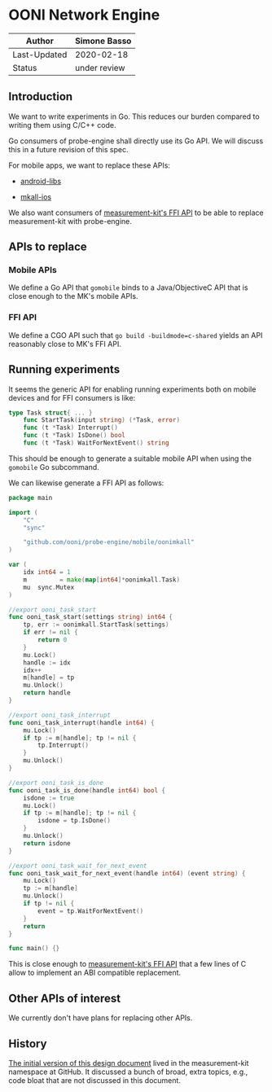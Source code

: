 # OONI Network Engine

| Author			 | Simone Basso |
|--------------|--------------|
| Last-Updated | 2020-02-18	 |
| Status			 | under review |

## Introduction

We want to write experiments in Go. This reduces our burden
compared to writing them using C/C++ code.

Go consumers of probe-engine shall directly use its Go API. We
will discuss this in a future revision of this spec.

For mobile apps, we want to replace these APIs:

- [android-libs](https://github.com/measurement-kit/android-libs)

- [mkall-ios](https://github.com/measurement-kit/mkall-ios)

We also want consumers of [measurement-kit's FFI API](https://git.io/Jv4Rv)
to be able to replace measurement-kit with probe-engine.

## APIs to replace

### Mobile APIs

We define a Go API that `gomobile` binds to a Java/ObjectiveC
API that is close enough to the MK's mobile APIs.

### FFI API

We define a CGO API such that `go build -buildmode=c-shared`
yields an API reasonably close to MK's FFI API.

## Running experiments

It seems the generic API for enabling running experiments both on
mobile devices and for FFI consumers is like:

```Go
type Task struct{ ... }
	func StartTask(input string) (*Task, error)
	func (t *Task) Interrupt()
	func (t *Task) IsDone() bool
	func (t *Task) WaitForNextEvent() string
```

This should be enough to generate a suitable mobile API when
using the `gomobile` Go subcommand.

We can likewise generate a FFI API as follows:

```Go
package main

import (
	"C"
	"sync"

	"github.com/ooni/probe-engine/mobile/oonimkall"
)

var (
	idx int64 = 1
	m         = make(map[int64]*oonimkall.Task)
	mu  sync.Mutex
)

//export ooni_task_start
func ooni_task_start(settings string) int64 {
	tp, err := oonimkall.StartTask(settings)
	if err != nil {
		return 0
	}
	mu.Lock()
	handle := idx
	idx++
	m[handle] = tp
	mu.Unlock()
	return handle
}

//export ooni_task_interrupt
func ooni_task_interrupt(handle int64) {
	mu.Lock()
	if tp := m[handle]; tp != nil {
		tp.Interrupt()
	}
	mu.Unlock()
}

//export ooni_task_is_done
func ooni_task_is_done(handle int64) bool {
	isdone := true
	mu.Lock()
	if tp := m[handle]; tp != nil {
		isdone = tp.IsDone()
	}
	mu.Unlock()
	return isdone
}

//export ooni_task_wait_for_next_event
func ooni_task_wait_for_next_event(handle int64) (event string) {
	mu.Lock()
	tp := m[handle]
	mu.Unlock()
	if tp != nil {
		event = tp.WaitForNextEvent()
	}
	return
}

func main() {}
```

This is close enough to [measurement-kit's FFI API](https://git.io/Jv4Rv) that
a few lines of C allow to implement an ABI compatible replacement.

## Other APIs of interest

We currently don't have plans for replacing other APIs.

## History

[The initial version of this design document](
https://github.com/measurement-kit/engine/blob/master/DESIGN.md)
lived in the measurement-kit namespace at GitHub. It discussed
a bunch of broad, extra topics, e.g., code bloat that are not
discussed in this document.
